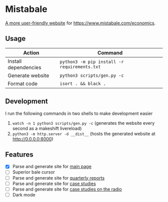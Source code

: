# Mistabale

[A more user-friendly website](https://r2dev2.github.io/mistabale/) for https://www.mistabale.com/economics.

## Usage

| Action                | Command                                      |
|-----------------------|----------------------------------------------|
| Install dependencies  | `python3 -m pip install -r requirements.txt` |
| Generate website      | `python3 scripts/gen.py -c`                  |
| Format code           | `isort . && black .`                         |

## Development

I run the following commands in two shells to make development easier

1. `watch -n 1 python3 scripts/gen.py -c` (generates the website every second as a makeshift livereload)
2. `python3 -m http.server -d __dist__` (hosts the generated website at http://0.0.0.0:8000)

## Features

- [x] Parse and generate site for [main page](https://www.mistabale.com/economics)
- [ ] Superior bale cursor
- [ ] Parse and generate site for [quarterly reports](https://www.mistabale.com/quarterly-reports)
- [ ] Parse and generate site for [case studies](https://www.mistabale.com/case-studies)
- [ ] Parse and generate site for [case studies on the radio](https://www.mistabale.com/case-studies)
- [ ] Dark mode
